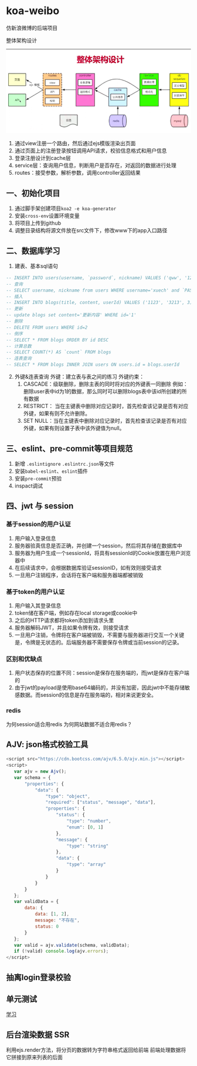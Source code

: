 # koa-weibo
仿新浪微博的后端项目

整体架构设计

![1](static/images/1.png)

1. 通过view注册一个路由，然后通过ejs模版渲染出页面
2. 通过页面上的注册登录按钮调用API请求，校验信息格式和用户信息
3. 登录注册设计到cache层
4. service层：查询用户信息，判断用户是否存在，对返回的数据进行处理
5. routes：接受参数，解析参数，调用controller返回结果


## 一、初始化项目
1. 通过脚手架创建项目`koa2 -e koa-generator`
2. 安装`cross-env`设置环境变量
3. 将项目上传到github
4. 调整目录结构将源文件放在src文件下，修改www下的app入口路径

## 二、数据库学习
1. 建表、基本sql语句
```sql
-- INSERT INTO users(username, `password`, nickname) VALUES ('qww', '123456', 'qww')
-- 查询
-- SELECT username, nickname from users WHERE username='xuech' and `PASSWORD` = '123456'
-- 插入
-- INSERT INTO blogs(title, content, userId) VALUES ('1123', '3213', 3)
-- 更新
-- update blogs set content='更新内容' WHERE id='1'
-- 删除
-- DELETE FROM users WHERE id=2
-- 倒序
-- SELECT * FROM blogs ORDER BY id DESC
-- 计算总数
-- SELECT COUNT(*) AS `count` FROM blogs
-- 连表查询
-- SELECT * FROM blogs INNER JOIN users ON users.id = blogs.userId
```
2. 外键&连表查询
   外键：建立表与表之间的练习
   外键约束：
    1. CASCADE：级联删除，删除主表的同时将对应的外键表一同删除
    例如：删除user表中id为1的数据，那么同时可以删除blogs表中该id所创建的所有数据
    2. RESTRICT： 当在主键表中删除对应记录时，首先检查该记录是否有对应外键，如果有则不允许删除。
    3. SET NULL：当在主键表中删除对应记录时，首先检查该记录是否有对应外键，如果有则设置子表中该外键值为null。

## 三、eslint、pre-commit等项目规范
1. 新增 `.eslintignore` `.eslintrc.json`等文件
2. 安装`babel-eslint`、`eslint`插件
3. 安装`pre-commit`预验
4. inspact调试

## 四、jwt 与 session 
### 基于session的用户认证
1. 用户输入登录信息
2. 服务器验真信息是否正确，并创建一个session，然后将其存储在数据库中
3. 服务器为用户生成一个sessionId，将具有sessionId的Cookie放置在用户浏览器中
4. 在后续请求中，会根据数据库验证sessionID，如有效则接受请求
5. 一旦用户注销程序，会话将在客户端和服务器端都被销毁

### 基于token的用户认证
1. 用户输入其登录信息
2. token储在客户端，例如存在local storage或cookie中
3. 之后的HTTP请求都将token添加到请求头里
4. 服务器解码JWT，并且如果令牌有效，则接受请求
5. 一旦用户注销，令牌将在客户端被销毁，不需要与服务器进行交互一个关键是，令牌是无状态的。后端服务器不需要保存令牌或当前session的记录。

### 区别和优缺点
1. 用户状态保存的位置不同：session是保存在服务端的，而jwt是保存在客户端的
2. 由于jwt的payload是使用base64编码的，并没有加密，因此jwt中不能存储敏感数据。而session的信息是存在服务端的，相对来说更安全。

### redis
为何session适合用redis
为何网站数据不适合用redis？

## AJV: json格式校验工具
```js
<script src="https://cdn.bootcss.com/ajv/6.5.0/ajv.min.js"></script>
<script>
   var ajv = new Ajv();
   var schema = {
       "properties": {
           "data": {
               "type": "object",
               "required": ["status", "message", "data"],
               "properties": {
                   "status": {
                       "type": "number",
                       "enum": [0, 1]
                   },
                   "message": {
                       "type": "string"
                   },
                   "data": {
                       "type": "array"
                   }
               }
           }
       }
   };
   var validData = {
       data: {
           data: [1, 2],
           message: "不存在",
           status: 0
       }
   };
   var valid = ajv.validate(schema, validData);
   if (!valid) console.log(ajv.errors);
</script>
```
 
 ## 抽离login登录校验


 ## 单元测试
 [学习](https://juejin.cn/post/6907555445628469255#heading-9)

 ## 后台渲染数据 SSR
 利用ejs.render方法，将分页的数据转为字符串格式返回给前端
 前端处理数据将它拼接到原来列表的后面